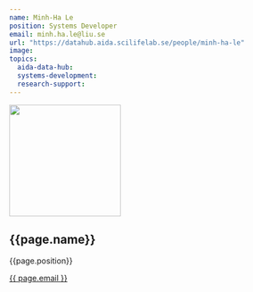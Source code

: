 ```yaml
---
name: Minh-Ha Le
position: Systems Developer
email: minh.ha.le@liu.se
url: "https://datahub.aida.scilifelab.se/people/minh-ha-le"
image:
topics:
  aida-data-hub:
  systems-development:
  research-support:
---
```

<div class="personContainer">
  <div class="personSub">
  <img  src="{{ page.image }}" alt="" style="width: 200px; cursor: pointer;">
</div>
<div class="personSub">
  <h2>{{page.name}}</h2>
  <p>{{page.position}}</p>
  <p><a href="{{ page.mailto }}">{{ page.email }}</a></p>
  </div>
</div>
